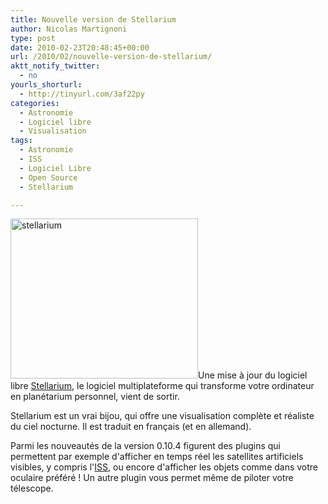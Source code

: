 ```yaml
---
title: Nouvelle version de Stellarium
author: Nicolas Martignoni
type: post
date: 2010-02-23T20:48:45+00:00
url: /2010/02/nouvelle-version-de-stellarium/
aktt_notify_twitter:
  - no
yourls_shorturl:
  - http://tinyurl.com/3af22py
categories:
  - Astronomie
  - Logiciel libre
  - Visualisation
tags:
  - Astronomie
  - ISS
  - Logiciel Libre
  - Open Source
  - Stellarium

---
```

[<img class="size-medium wp-image-407 alignright" title="stellarium" src="https://blog.martignoni.net/wp-content/uploads/2010/02/stellarium-300x256.jpg" alt="stellarium" width="300" height="256" srcset="https://blog.martignoni.net/wp-content/uploads/2010/02/stellarium-300x256.jpg 300w, https://blog.martignoni.net/wp-content/uploads/2010/02/stellarium.jpg 400w" sizes="(max-width: 300px) 100vw, 300px" />][1]Une mise à jour du logiciel libre [Stellarium][1], le logiciel multiplateforme qui transforme votre ordinateur en planétarium personnel, vient de sortir.

Stellarium est un vrai bijou, qui offre une visualisation complète et réaliste du ciel nocturne. Il est traduit en français (et en allemand).

Parmi les nouveautés de la version 0.10.4 figurent des plugins qui permettent par exemple d'afficher en temps réel les satellites artificiels visibles, y compris l'[ISS][2], ou encore d'afficher les objets comme dans votre oculaire préféré ! Un autre plugin vous permet même de piloter votre télescope.

 [1]: http://www.stellarium.org/
 [2]: https://blog.martignoni.net/2009/07/etonnante-photo-de-liss-et-endeavour/